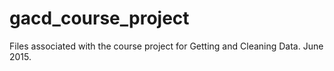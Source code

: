# gacd_course_project
Files associated with the course project for Getting and Cleaning Data.  June 2015.
